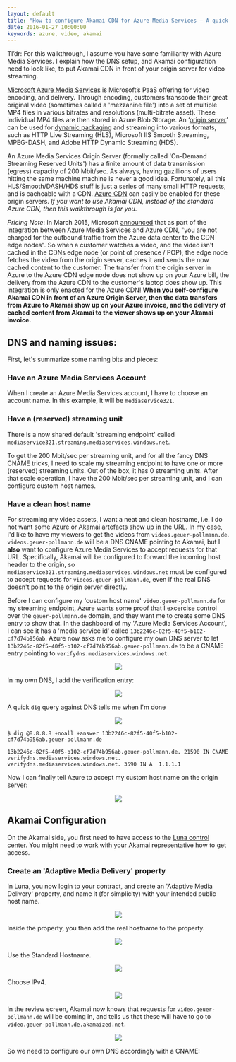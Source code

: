 ```yaml
---
layout: default
title: "How to configure Akamai CDN for Azure Media Services – A quick introduction"
date: 2016-01-27 10:00:00
keywords: azure, video, akamai
---
```


Tl’dr: For this walkthrough, I assume you have some familiarity with Azure Media Services. I explain how the DNS setup, and Akamai configuration need to look like, to put Akamai CDN in front of your origin server for video streaming. 

[Microsoft Azure Media Services](https://azure.microsoft.com/en-us/services/media-services/) is Microsoft’s PaaS offering for video encoding, and delivery. Through encoding, customers transcode their great original video (sometimes called a 'mezzanine file') into a set of multiple MP4 files in various bitrates and resolutions (multi-bitrate asset). These individual MP4 files are then stored in Azure Blob Storage. An ‘[origin server](https://azure.microsoft.com/en-us/documentation/articles/media-services-deliver-content-overview/)’ can be used for [dynamic packaging](https://azure.microsoft.com/en-us/documentation/articles/media-services-dynamic-packaging-overview/) and streaming into various formats, such as HTTP Live Streaming (HLS), Microsoft IIS Smooth Streaming, MPEG-DASH, and Adobe HTTP Dynamic Streaming (HDS). 

An Azure Media Services Origin Server (formally called 'On-Demand Streaming Reserved Units') has a finite amount of data transmission (egress) capacity of 200 Mbit/sec. As always, having gazillions of users hitting the same machine machine is never a good idea. Fortunately, all this HLS/Smooth/DASH/HDS stuff is just a series of many small HTTP requests, and is cacheable with a CDN. [Azure CDN](https://azure.microsoft.com/en-us/documentation/articles/media-services-manage-origins/#enable_cdn) can easily be enabled for these origin servers. *If you want to use Akamai CDN, instead of the standard Azure CDN, then this walkthrough is for you*. 

*Pricing Note*: In March 2015, Microsoft [announced](https://azure.microsoft.com/en-us/blog/announcing-azure-media-services-integration-with-azure-cdn-content-delivery-network/) that as part of the integration between Azure Media Services and Azure CDN, "you are not charged for the outbound traffic from the Azure data center to the CDN edge nodes". So when a customer watches a video, and the video isn't cached in the CDNs edge node (or point of presence / POP), the edge node fetches the video from the origin server, caches it and sends the now cached content to the customer. The transfer from the origin server in Azure to the Azure CDN edge node does not show up on your Azure bill, the delivery from the Azure CDN to the customer's laptop does show up. This integration is only enacted for the Azure CDN! **When you self-configure Akamai CDN in front of an Azure Origin Server, then the data transfers from Azure to Akamai show up on your Azure invoice, and the delivery of cached content from Akamai to the viewer shows up on your Akamai invoice.** 


## DNS and naming issues: 

First, let's summarize some naming bits and pieces: 

### Have an Azure Media Services Account

When I create an Azure Media Services account, I have to choose an account name. In this example, it will be `mediaservice321`.  

### Have a (reserved) streaming unit

There is a now shared default 'streaming endpoint' called `mediaservice321.streaming.mediaservices.windows.net`. 

To get the 200 Mbit/sec per streaming unit, and for all the fancy DNS CNAME tricks, I need to scale my streaming endpoint to have one or more (reserved) streaming units. Out of the box, it has 0 streaming units. After that scale operation, I have the 200 Mbit/sec per streaming unit, and I can configure custom host names. 

### Have a clean host name

For streaming my video assets, I want a neat and clean hostname, i.e. I do not want some Azure or Akamai artefacts show up in the URL. In my case, I'd like to have my viewers to get the videos from `videos.geuer-pollmann.de`.  `videos.geuer-pollmann.de` will be a DNS CNAME pointing to Akamai, but I **also** want to configure Azure Media Services to accept requests for that URL. Specifically, Akamai will be configured to forward the incoming host header to the origin, so `mediaservice321.streaming.mediaservices.windows.net` must be configured to accept requests for `videos.geuer-pollmann.de`, even if the real DNS doesn't point to the origin server directly. 

Before I can configure my 'custom host name' `video.geuer-pollmann.de` for my streaming endpoint, Azure wants some proof that I excercise control over the `geuer-pollmann.de` domain, and they want me to create some DNS entry to show that. In the dashboard of my 'Azure Media Services Account', I can see it has a 'media service id' called `13b2246c-82f5-40f5-b102-cf7d74b956ab`. Azure now asks me to configure my own DNS server to let `13b2246c-82f5-40f5-b102-cf7d74b956ab.geuer-pollmann.de` to be a CNAME entry pointing to `verifydns.mediaservices.windows.net`. 

<div align="center"><img src="../../../../../img/2016-01-27-akamai/02-custom-host-name.png"></img></div>

In my own DNS, I add the verification entry: 

<div align="center"><img src="../../../../../img/2016-01-27-akamai/03-verify-dns.png"></img></div>

A quick `dig` query against DNS tells me when I'm done

<div align="center"><img src="../../../../../img/2016-01-27-akamai/03-verify-dns-dig.png"></img></div>

```
$ dig @8.8.8.8 +noall +answer 13b2246c-82f5-40f5-b102-cf7d74b956ab.geuer-pollmann.de

13b2246c-82f5-40f5-b102-cf7d74b956ab.geuer-pollmann.de. 21590 IN CNAME verifydns.mediaservices.windows.net.
verifydns.mediaservices.windows.net. 3590 IN A  1.1.1.1

```

Now I can finally tell Azure to accept my custom host name on the origin server: 

<div align="center"><img src="../../../../../img/2016-01-27-akamai/04-add-custom-host-name.png"></img></div>

## Akamai Configuration

On the Akamai side, you first need to have access to the [Luna control center](https://control.akamai.com/homeeng/view/main). You might need to work with your Akamai representative how to get access. 

### Create an 'Adaptive Media Delivery' property

In Luna, you now login to your contract, and create an 'Adaptive Media Delivery' property, and name it (for simplicity) with your intended public host name. 

<div align="center"><img src="../../../../../img/2016-01-27-akamai/05-akamai-create-property.png"></img></div>

Inside the property, you then add the real hostname to the property. 

<div align="center"><img src="../../../../../img/2016-01-27-akamai/06-akamai-add-property-hostname.png"></img></div>

Use the Standard Hostname. 

<div align="center"><img src="../../../../../img/2016-01-27-akamai/07-akamai-standard-hostname.png"></img></div>

Choose IPv4.

<div align="center"><img src="../../../../../img/2016-01-27-akamai/08-akamai-ipv4.png"></img></div>

In the review screen, Akamai now knows that requests for `video.geuer-pollmann.de` will be coming in, and tells us that these will have to go to `video.geuer-pollmann.de.akamaized.net`. 

<div align="center"><img src="../../../../../img/2016-01-27-akamai/09-akamai-review-hostname.png"></img></div>

So we need to configure our own DNS accordingly with a CNAME: 

